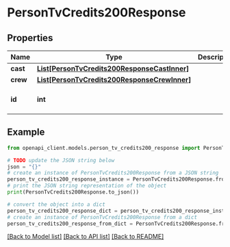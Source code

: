 # PersonTvCredits200Response


## Properties

Name | Type | Description | Notes
------------ | ------------- | ------------- | -------------
**cast** | [**List[PersonTvCredits200ResponseCastInner]**](PersonTvCredits200ResponseCastInner.md) |  | [optional] 
**crew** | [**List[PersonTvCredits200ResponseCrewInner]**](PersonTvCredits200ResponseCrewInner.md) |  | [optional] 
**id** | **int** |  | [optional] [default to 0]

## Example

```python
from openapi_client.models.person_tv_credits200_response import PersonTvCredits200Response

# TODO update the JSON string below
json = "{}"
# create an instance of PersonTvCredits200Response from a JSON string
person_tv_credits200_response_instance = PersonTvCredits200Response.from_json(json)
# print the JSON string representation of the object
print(PersonTvCredits200Response.to_json())

# convert the object into a dict
person_tv_credits200_response_dict = person_tv_credits200_response_instance.to_dict()
# create an instance of PersonTvCredits200Response from a dict
person_tv_credits200_response_from_dict = PersonTvCredits200Response.from_dict(person_tv_credits200_response_dict)
```
[[Back to Model list]](../README.md#documentation-for-models) [[Back to API list]](../README.md#documentation-for-api-endpoints) [[Back to README]](../README.md)


